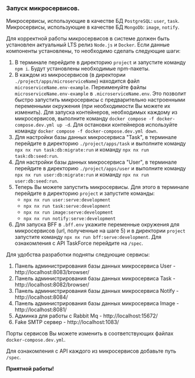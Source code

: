 ### Запуск микросервисов.

Микросервисы, использующие в качестве БД `PostgreSQL`: `user`, `task`. Микросервисы, использующие в качестве БД `MongoDb`: `image`, `notify`. 

Для корректной работы микросервисов в системе должен быть установлен актуальный LTS релиз `Node.js` и `Docker`.
Если данные компоненты установлены, то необходимо сделать следующие шаги:

1. В терминале перейдите в директорию `project` и запустите команду `npm i`. Будут установлены необходимые npm-пакеты.
2. В каждом из микросервисов (в директории `./project/apps/microserviceName`) находится файл `microserviceName.env-example`. Переименуйте файлы `microserviceName.env-example` в `.microserviceName.env`. 
   Это позволит быстро запустить микросервисы с предварительно настроенными переменными окружения (при необходимости Вы можете их изменить). 
   Для запуска контейнеров, необходимых каждому из микросервисов, выполните команду `docker compose -f docker-compose.dev.yml up -d`. Для остановки контейнеров используйте команду `docker compose -f docker-compose.dev.yml down`.
3. Для настройки базы данных микросервиса "Task", в терминале перейдите в директорию `./project/apps/task` и выполните команду `npx nx run task:db:migrate:run` и команду `npx nx run task:db:seed:run`.
4. Для настройки базы данных микросервиса "User", в терминале перейдите в директорию `./project/apps/user` и выполните команду `npx nx run user:db:migrate:run` и команду `npx nx run user:db:seed:run`.
5. Теперь Вы можете запустить микросервисы. Для этого в терминале перейдите в директорию `project` и запустите команды:
   - `npx nx run user:serve:development`
   - `npx nx run task:serve:development`
   - `npx nx run image:serve:development`
   - `npx nx run notify:serve:development`
6. Для запуска BFF в `.bff.env` укажите переменные окружения для микросервисов (url, полученные на шаге 5) и в директории `project` запустите команду `npx nx run bff:serve:development`.
   Для ознакомления с API TaskForce перейдите на `/spec`.

Для удобства разработки подняты следующие сервисы:
1. Панель администрирования базы данных микросервиса User - http://localhost:8083/browser/ 
2. Панель администрирования базы данных микросервиса Task - http://localhost:8082/browser/
3. Панель администрирования базы данных микросервиса Notify - http://localhost:8084/
4. Панель администрирования базы данных микросервиса Image - http://localhost:8081/
5. Админка для работы с Rabbit Mq - http://localhost:15672/
6. Fake SMTP сервер - http://localhost:1083/

Порты сервисов Вы можете изменить в соответствующих файлах `docker-compose.dev.yml`.

Для ознакомления с API каждого из микросервисов добавьте путь `/spec`.

**Приятной работы!**

